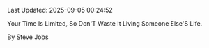 Last Updated: 2025-09-05 00:24:52

Your Time Is Limited, So Don'T Waste It Living Someone Else'S Life.

By Steve Jobs